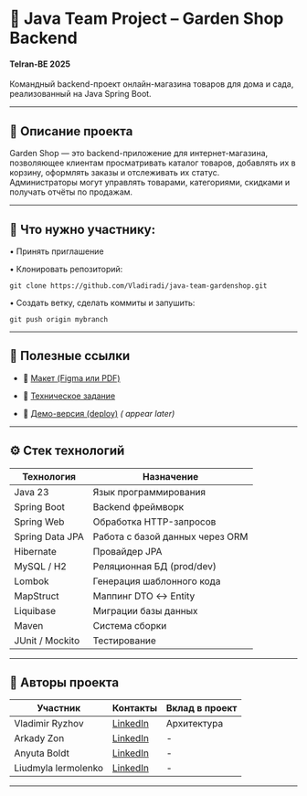 
# 🌿 Java Team Project – Garden Shop Backend
#### Telran-BE 2025
 Командный backend-проект онлайн-магазина товаров для дома и сада, реализованный на Java Spring Boot.

 

---


## 📌 Описание проекта

Garden Shop — это backend-приложение для интернет-магазина, позволяющее клиентам просматривать каталог товаров,
добавлять их в корзину, оформлять заказы и отслеживать их статус.  
Администраторы могут управлять товарами, категориями, скидками и получать отчёты по продажам.

---

## 📌 Что нужно участнику:
•	Принять приглашение

•	Клонировать репозиторий:
```
git clone https://github.com/Vladiradi/java-team-gardenshop.git
```


• Создать ветку, сделать коммиты и запушить:
```
git push origin mybranch
```

---

## 📌 Полезные ссылки

- 📘 [Макет (Figma или PDF)](https://www.figma.com/design/SDNWLzCWkh9ZXdCpWEaByv/project-frontend?node-id=0-1&p=f) 
 

- 📄 [Техническое задание](https://docs.google.com/document/d/1Xn41eFhdYAJVYzRucsNwpbLJ5lNxdvpfx__SZf5DwXA/edit?tab=t.0)


-  🚀 [Демо-версия (deploy)](https://) *( appear later)*


---

## ⚙️ Стек технологий

| Технология      | Назначение                          |
|-----------------|-------------------------------------|
| Java 23         | Язык программирования               |
| Spring Boot     | Backend фреймворк                   |
| Spring Web      | Обработка HTTP-запросов             |
| Spring Data JPA | Работа с базой данных через ORM     |
| Hibernate       | Провайдер JPA                       |
| MySQL / H2      | Реляционная БД (prod/dev)           |
| Lombok          | Генерация шаблонного кода           |
| MapStruct       | Маппинг DTO ↔ Entity                |
| Liquibase       | Миграции базы данных                |
| Maven           | Система сборки                      |
| JUnit / Mockito | Тестирование                        |

---

## 📌 Авторы проекта

| Участник       | Контакты                           | Вклад в проект |
|----------------|------------------------------------|----------------|
| Vladimir Ryzhov | [LinkedIn](https://linkedin.com/in/) | Архитектура    |
| Arkady Zon   | [LinkedIn](https://linkedin.com/in/) | -              |
| Anyuta Boldt  | [LinkedIn](https://linkedin.com/in/) | -              |
| Liudmyla lermolenko    | [LinkedIn](https://linkedin.com/in/) | -              |


---